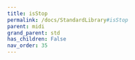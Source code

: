 ```yaml
---
title: isStop
permalink: /docs/StandardLibrary#isStop
parent: midi
grand_parent: std
has_children: False
nav_order: 35
---
```

